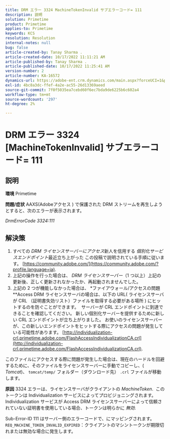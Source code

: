 ```yaml
---
title: DRM エラー 3324 MachineTokenInvalid サブエラーコード= 111
description: 説明
solution: Primetime
product: Primetime
applies-to: Primetime
keywords: KCS
resolution: Resolution
internal-notes: null
bug: false
article-created-by: Tanay Sharma .
article-created-date: 10/17/2022 11:11:21 AM
article-published-by: Tanay Sharma .
article-published-date: 10/17/2022 11:25:41 AM
version-number: 2
article-number: KA-16572
dynamics-url: https://adobe-ent.crm.dynamics.com/main.aspx?forceUCI=1&pagetype=entityrecord&etn=knowledgearticle&id=3f32406c-0c4e-ed11-bba2-0022480868ff
exl-id: 4bc8a3dc-ffef-4a2e-ac55-26d13369aeed
source-git-commit: 7f0f5035ea7cebd60f6ec7bda9de6225b6c602a4
workflow-type: tm+mt
source-wordcount: '297'
ht-degree: 2%

---
```


# DRM エラー 3324 [MachineTokenInvalid] サブエラーコード= 111

## 説明

<b>環境</b>
Primetime


<b>問題/症状</b>
AAXS(Adobeアクセス ) で保護された DRM ストリームを再生しようとすると、次のエラーが表示されます。

*DrmErrorCode 3324:111*


## 解決策


1. すべての *DRM ライセンスサーバーにアクセス*&#x200B;新人を信用する *個別化サービスエンドポイント*&#x200B;最近立ち上がった この投稿で説明されている手順に従います。 [https://community.adobe.com/](https://community.adobe.com/?profile.language=ja).
2. 上記の操作を行った場合は、 *DRM ライセンスサーバー*（1 つ以上）上記の更新後、正しく更新されなかったか、再起動されませんでした。
3. 上記の 2 つが機能しなかった場合は、 *ファイアウォール/アクセスの問題**Access DRM ライセンスサーバの場合は、以下の URL( ライセンスサーバが CRL （証明書失効リスト）ファイルを取得する必要がある場所 ) にヒットするのを防ぐことができます。  サーバーが CRL エンドポイントに到達できることを確認してください。 新しい個別化サーバーを提供するために新しい CRL エンドポイントが立ち上がりました。 お使いのライセンスサーバーが、この新しいエンドポイントをヒットする際にアクセスの問題が発生している可能性があります。 [http://individualization-crl.primetime.adobe.com/FlashAccessIndividualizationCA.crl](http://individualization-crl.primetime.adobe.com/FlashAccessIndividualizationCA.crl).


このファイルにアクセスする際に問題が発生した場合は、現在のハードルを回避するために、そのファイルをライセンスサーバーに手動でコピーし、( *Tomcat*)、 `tomcat/temp/` フォルダー（ダウンロード先） `.crl` ファイルが移動します。


<b>原因</b>
3324 エラーは、ライセンスサーバがクライアントの *MachineToken*.  このトークンは Individualization サービスによってプロビジョニングされます。Individualization サービスが Access DRM ライセンスサーバーによって信頼されていない証明書を使用している場合、トークンは明らかに *無効*.

Sub-Error-ID 111 はサーバー側のエラーコードで、にマッピングされます。 `REQ_MACHINE_TOKEN_INVALID_EXPIRED`：クライアントのマシントークンが期限切れまたは無効な場合に発生します。
